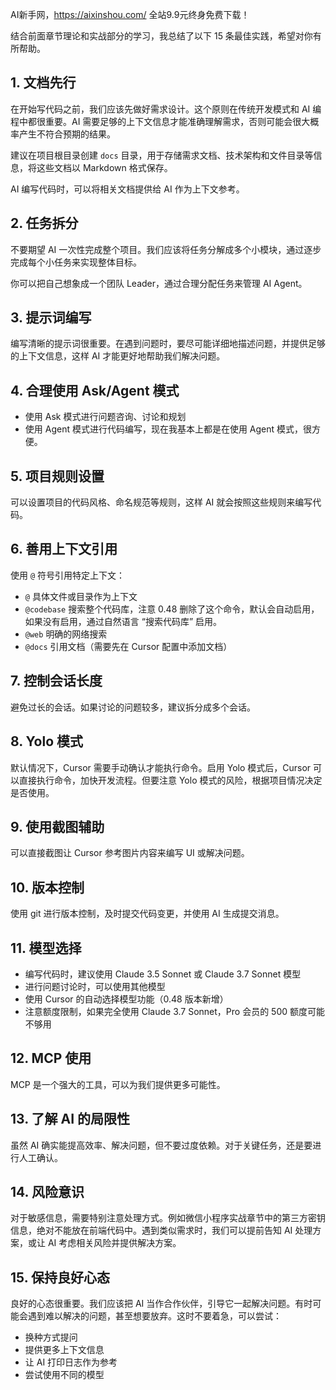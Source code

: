 AI新手网，https://aixinshou.com/  全站9.9元终身免费下载！

结合前面章节理论和实战部分的学习，我总结了以下 15 条最佳实践，希望对你有所帮助。

1\. 文档先行
--------

在开始写代码之前，我们应该先做好需求设计。这个原则在传统开发模式和 AI 编程中都很重要。AI 需要足够的上下文信息才能准确理解需求，否则可能会很大概率产生不符合预期的结果。

建议在项目根目录创建 `docs` 目录，用于存储需求文档、技术架构和文件目录等信息，将这些文档以 Markdown 格式保存。

AI 编写代码时，可以将相关文档提供给 AI 作为上下文参考。

2\. 任务拆分
--------

不要期望 AI 一次性完成整个项目。我们应该将任务分解成多个小模块，通过逐步完成每个小任务来实现整体目标。

你可以把自己想象成一个团队 Leader，通过合理分配任务来管理 AI Agent。

3\. 提示词编写
---------

编写清晰的提示词很重要。在遇到问题时，要尽可能详细地描述问题，并提供足够的上下文信息，这样 AI 才能更好地帮助我们解决问题。

4\. 合理使用 Ask/Agent 模式
---------------------

*   使用 Ask 模式进行问题咨询、讨论和规划
*   使用 Agent 模式进行代码编写，现在我基本上都是在使用 Agent 模式，很方便。

5\. 项目规则设置
----------

可以设置项目的代码风格、命名规范等规则，这样 AI 就会按照这些规则来编写代码。

6\. 善用上下文引用
-----------

使用 `@` 符号引用特定上下文：

*   `@` 具体文件或目录作为上下文
*   `@codebase` 搜索整个代码库，注意 0.48 删除了这个命令，默认会自动启用，如果没有启用，通过自然语言 “搜索代码库” 启用。
*   `@web` 明确的网络搜索
*   `@docs` 引用文档（需要先在 Cursor 配置中添加文档）

7\. 控制会话长度
----------

避免过长的会话。如果讨论的问题较多，建议拆分成多个会话。

8\. Yolo 模式
-----------

默认情况下，Cursor 需要手动确认才能执行命令。启用 Yolo 模式后，Cursor 可以直接执行命令，加快开发流程。但要注意 Yolo 模式的风险，根据项目情况决定是否使用。

9\. 使用截图辅助
----------

可以直接截图让 Cursor 参考图片内容来编写 UI 或解决问题。

10\. 版本控制
---------

使用 git 进行版本控制，及时提交代码变更，并使用 AI 生成提交消息。

11\. 模型选择
---------

*   编写代码时，建议使用 Claude 3.5 Sonnet 或 Claude 3.7 Sonnet 模型
*   进行问题讨论时，可以使用其他模型
*   使用 Cursor 的自动选择模型功能（0.48 版本新增）
*   注意额度限制，如果完全使用 Claude 3.7 Sonnet，Pro 会员的 500 额度可能不够用

12\. MCP 使用
-----------

MCP 是一个强大的工具，可以为我们提供更多可能性。

13\. 了解 AI 的局限性
---------------

虽然 AI 确实能提高效率、解决问题，但不要过度依赖。对于关键任务，还是要进行人工确认。

14\. 风险意识
---------

对于敏感信息，需要特别注意处理方式。例如微信小程序实战章节中的第三方密钥信息，绝对不能放在前端代码中。遇到类似需求时，我们可以提前告知 AI 处理方案，或让 AI 考虑相关风险并提供解决方案。

15\. 保持良好心态
-----------

良好的心态很重要。我们应该把 AI 当作合作伙伴，引导它一起解决问题。有时可能会遇到难以解决的问题，甚至想要放弃。这时不要着急，可以尝试：

*   换种方式提问
*   提供更多上下文信息
*   让 AI 打印日志作为参考
*   尝试使用不同的模型